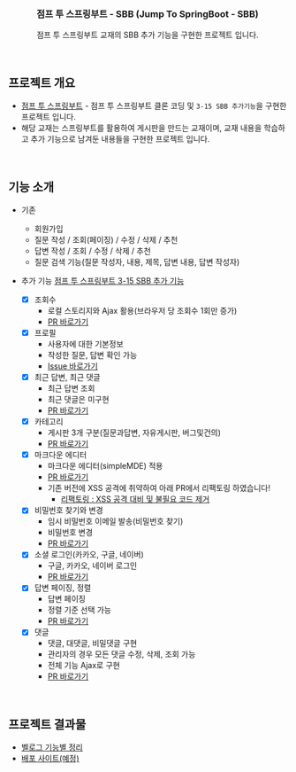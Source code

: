 <!-- Improved compatibility of back to top link: See: https://github.com/othneildrew/Best-README-Template/pull/73 -->

<h3 align="center">점프 투 스프링부트 - SBB (Jump To SpringBoot - SBB)</h3>

  <p align="center">
    점프 투 스프링부트 교재의 SBB 추가 기능을 구현한 프로젝트 입니다.
    <br />
  </p>

<br>

<!-- ABOUT THE PROJECT -->

## 프로젝트 개요

<div hidden id="123"></div>
<!-- [![Product Name Screen Shot][product-screenshot]](https://example.com) -->

- [점프 투 스프링부트](https://wikidocs.net/book/7601) - 점프 투 스프링부트 클론 코딩 및 `3-15 SBB 추가기능`을 구현한 프로젝트 입니다.
- 해당 교재는 스프링부트를 활용하여 게시판을 만드는 교재이며, 교재 내용을 학습하고 추가 기능으로 남겨둔 내용들을 구현한 프로젝트 입니다.

<br>

## 기능 소개

- 기존
  - 회원가입
  - 질문 작성 / 조회(페이징) / 수정 / 삭제 / 추천
  - 답변 작성 / 조회 / 수정 / 삭제 / 추천
  - 질문 검색 기능(질문 작성자, 내용, 제목, 답변 내용, 답변 작성자)

- 추가 기능 [점프 투 스프링부트 3-15 SBB 추가 기능](https://wikidocs.net/162833)
  - [x] 조회수
    - 로컬 스토리지와 Ajax 활용(브라우저 당 조회수 1회만 증가)
    - [PR 바로가기](https://github.com/CheorHyeon/spring_additional/pull/4)
  - [x] 프로필
    - 사용자에 대한 기본정보
    - 작성한 질문, 답변 확인 가능
    - [Issue 바로가기](https://github.com/CheorHyeon/spring_additional/issues/5)
  - [x] 최근 답변, 최근 댓글
    - 최근 답변 조회
    - 최근 댓글은 미구현
    - [PR 바로가기](https://github.com/CheorHyeon/spring_additional/pull/7)
  - [x] 카테고리
    - 게시판 3개 구분(질문과답변, 자유게시판, 버그및건의)
    - [PR 바로가기](https://github.com/CheorHyeon/spring_additional/pull/9)
  - [x] 마크다운 에디터
    - 마크다운 에디터(simpleMDE) 적용
    - [PR 바로가기](https://github.com/CheorHyeon/spring_additional/pull/11)
    - 기존 버전에 XSS 공격에 취약하여 아래 PR에서 리팩토링 하였습니다! 
      - [리팩토링 : XSS 공격 대비 및 불필요 코드 제거](https://github.com/CheorHyeon/spring_additional/pull/21)
  - [x] 비밀번호 찾기와 변경
    - 임시 비밀번호 이메일 발송(비밀번호 찾기)
    - 비밀번호 변경
    - [PR 바로가기](https://github.com/CheorHyeon/spring_additional/pull/13)
  - [x] 소셜 로그인(카카오, 구글, 네이버)
    - 구글, 카카오, 네이버 로그인
    - [PR 바로가기](https://github.com/CheorHyeon/spring_additional/pull/19)
  - [x] 답변 페이징, 정렬
    - 답변 페이징
    - 정렬 기준 선택 가능
    - [PR 바로가기](https://github.com/CheorHyeon/spring_additional/pull/15)
  - [x] 댓글
    - 댓글, 대댓글, 비밀댓글 구현
    - 관리자의 경우 모든 댓글 수정, 삭제, 조회 가능
    - 전체 기능 Ajax로 구현
    - [PR 바로가기](https://github.com/CheorHyeon/spring_additional/pull/17)
<br>

## 프로젝트 결과물
- [벨로그 기능별 정리](https://velog.io/@puar12?tag=%EC%A0%90%ED%94%84%ED%88%AC%EC%8A%A4%ED%94%84%EB%A7%81%EB%B6%80%ED%8A%B8)
- [배포 사이트(예정)]()

<!-- 템플릿 출처 : https://github.com/othneildrew/Best-README-Template -->
